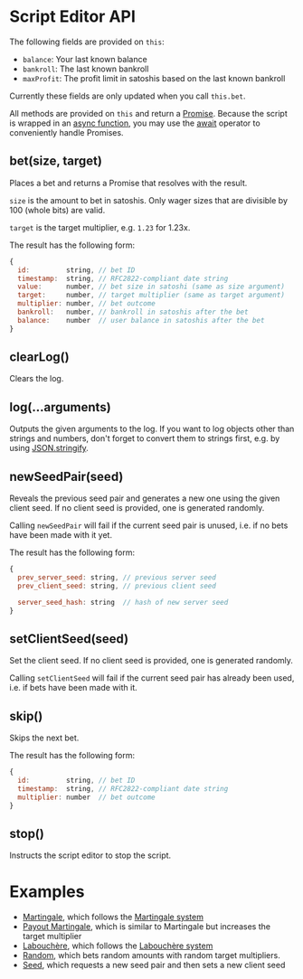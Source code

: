 # Script Editor API
The following fields are provided on `this`:
 - `balance`: Your last known balance
 - `bankroll`: The last known bankroll
 - `maxProfit`: The profit limit in satoshis based on the last known bankroll

Currently these fields are only updated when you call `this.bet`.

All methods are provided on `this` and return a [Promise](https://developer.mozilla.org/en-US/docs/Web/JavaScript/Guide/Using_promises). Because the script is wrapped in an [async function](https://developer.mozilla.org/en-US/docs/Web/JavaScript/Reference/Statements/async_function), you may use the [await](https://developer.mozilla.org/en-US/docs/Web/JavaScript/Reference/Operators/await) operator to conveniently handle Promises.

## bet(size, target)
Places a bet and returns a Promise that resolves with the result.

`size` is the amount to bet in satoshis. Only wager sizes that are divisible by 100 (whole bits) are valid.

`target` is the target multiplier, e.g. `1.23` for 1.23x.

The result has the following form:
```js
{
  id:         string, // bet ID
  timestamp:  string, // RFC2822-compliant date string
  value:      number, // bet size in satoshi (same as size argument)
  target:     number, // target multiplier (same as target argument)
  multiplier: number, // bet outcome
  bankroll:   number, // bankroll in satoshis after the bet
  balance:    number  // user balance in satoshis after the bet
}
```

## clearLog()
Clears the log.

## log(...arguments)
Outputs the given arguments to the log. If you want to log objects other than strings and numbers, don't forget to convert them to strings first, e.g. by using [JSON.stringify](https://developer.mozilla.org/en/docs/Web/JavaScript/Reference/Global_Objects/JSON/stringify).

## newSeedPair(seed)
Reveals the previous seed pair and generates a new one using the given client seed. If no client seed is provided, one is generated randomly.

Calling `newSeedPair` will fail if the current seed pair is unused, i.e. if no bets have been made with it yet.

The result has the following form:
```js
{
  prev_server_seed: string, // previous server seed
  prev_client_seed: string, // previous client seed

  server_seed_hash: string  // hash of new server seed
}
```

## setClientSeed(seed)
Set the client seed. If no client seed is provided, one is generated randomly.

Calling `setClientSeed` will fail if the current seed pair has already been used, i.e. if bets have been made with it.

## skip()
Skips the next bet.

The result has the following form:
```js
{
  id:         string, // bet ID
  timestamp:  string, // RFC2822-compliant date string
  multiplier: number  // bet outcome
}
```

## stop()
Instructs the script editor to stop the script.


# Examples
 - [Martingale](martingale.js), which follows the [Martingale system](https://en.wikipedia.org/wiki/Martingale_(betting_system))
 - [Payout Martingale](payout-martingale.js), which is similar to Martingale but increases the target multiplier
 - [Labouchère](labouchere.js), which follows the [Labouchère system](https://en.wikipedia.org/wiki/Labouch%C3%A8re_system)
 - [Random](random.js), which bets random amounts with random target multipliers.
 - [Seed](seed.js), which requests a new seed pair and then sets a new client seed
